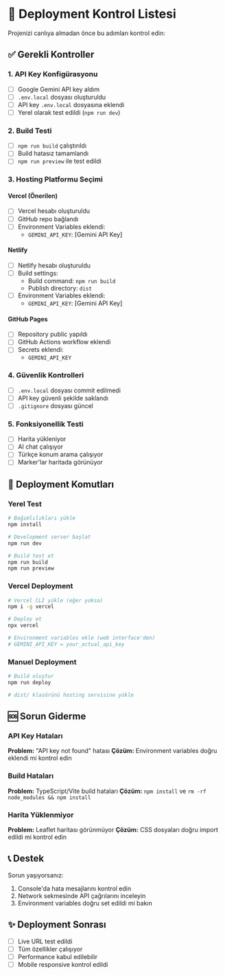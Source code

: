 # 🚀 Deployment Kontrol Listesi

Projenizi canlıya almadan önce bu adımları kontrol edin:

## ✅ Gerekli Kontroller

### 1. **API Key Konfigürasyonu**
- [ ] Google Gemini API key aldım
- [ ] `.env.local` dosyası oluşturuldu
- [ ] API key `.env.local` dosyasına eklendi
- [ ] Yerel olarak test edildi (`npm run dev`)

### 2. **Build Testi**
- [ ] `npm run build` çalıştırıldı
- [ ] Build hatasız tamamlandı
- [ ] `npm run preview` ile test edildi

### 3. **Hosting Platformu Seçimi**

#### Vercel (Önerilen)
- [ ] Vercel hesabı oluşturuldu
- [ ] GitHub repo bağlandı
- [ ] Environment Variables eklendi:
  - `GEMINI_API_KEY`: [Gemini API Key]

#### Netlify
- [ ] Netlify hesabı oluşturuldu
- [ ] Build settings:
  - Build command: `npm run build`
  - Publish directory: `dist`
- [ ] Environment Variables eklendi:
  - `GEMINI_API_KEY`: [Gemini API Key]

#### GitHub Pages
- [ ] Repository public yapıldı
- [ ] GitHub Actions workflow eklendi
- [ ] Secrets eklendi:
  - `GEMINI_API_KEY`

### 4. **Güvenlik Kontrolleri**
- [ ] `.env.local` dosyası commit edilmedi
- [ ] API key güvenli şekilde saklandı
- [ ] `.gitignore` dosyası güncel

### 5. **Fonksiyonellik Testi**
- [ ] Harita yükleniyor
- [ ] AI chat çalışıyor
- [ ] Türkçe konum arama çalışıyor
- [ ] Marker'lar haritada görünüyor

## 🔧 Deployment Komutları

### Yerel Test
```bash
# Bağımlılıkları yükle
npm install

# Development server başlat
npm run dev

# Build test et
npm run build
npm run preview
```

### Vercel Deployment
```bash
# Vercel CLI yükle (eğer yoksa)
npm i -g vercel

# Deploy et
npx vercel

# Environment variables ekle (web interface'den)
# GEMINI_API_KEY = your_actual_api_key
```

### Manuel Deployment
```bash
# Build oluştur
npm run deploy

# dist/ klasörünü hosting servisine yükle
```

## 🆘 Sorun Giderme

### API Key Hataları
**Problem:** "API key not found" hatası
**Çözüm:** Environment variables doğru eklendi mi kontrol edin

### Build Hataları
**Problem:** TypeScript/Vite build hataları
**Çözüm:** `npm install` ve `rm -rf node_modules && npm install`

### Harita Yüklenmiyor
**Problem:** Leaflet haritası görünmüyor
**Çözüm:** CSS dosyaları doğru import edildi mi kontrol edin

## 📞 Destek

Sorun yaşıyorsanız:
1. Console'da hata mesajlarını kontrol edin
2. Network sekmesinde API çağrılarını inceleyin  
3. Environment variables doğru set edildi mi bakın

## ✨ Deployment Sonrası

- [ ] Live URL test edildi
- [ ] Tüm özellikler çalışıyor
- [ ] Performance kabul edilebilir
- [ ] Mobile responsive kontrol edildi 